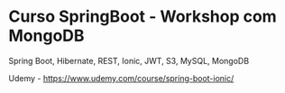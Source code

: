 # Curso SpringBoot - Workshop com MongoDB

Spring Boot, Hibernate, REST, Ionic, JWT, S3, MySQL, MongoDB

Udemy - https://www.udemy.com/course/spring-boot-ionic/
